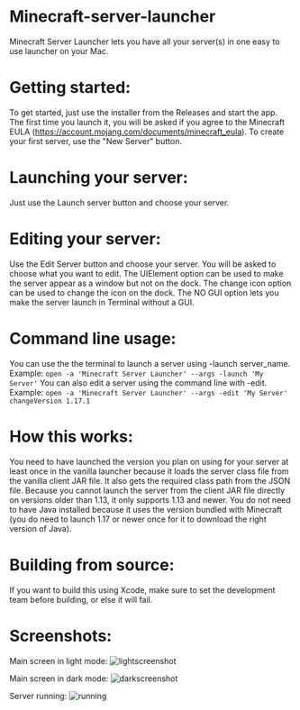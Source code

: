 # Minecraft-server-launcher
Minecraft Server Launcher lets you have all your server(s) in one easy to use launcher on your Mac.
# Getting started:
To get started, just use the installer from the Releases and start the app. The first time you launch it, you will be asked if you agree to the Minecraft EULA (https://account.mojang.com/documents/minecraft_eula). To create your first server, use the "New Server" button.
# Launching your server:
Just use the Launch server button and choose your server.
# Editing your server:
Use the Edit Server button and choose your server. You will be asked to choose what you want to edit. The UIElement option can be used to make the server appear as a window but not on the dock. The change icon option can be used to change the icon on the dock. The NO GUI option lets you make the server launch in Terminal without a GUI.
# Command line usage:
You can use the the terminal to launch a server using -launch server_name. Example: ```open -a 'Minecraft Server Launcher' --args -launch 'My Server'```
You can also edit a server using the command line with -edit. Example: ```open -a 'Minecraft Server Launcher' --args -edit 'My Server' changeVersion 1.17.1```
# How this works:
You need to have launched the version you plan on using for your server at least once in the vanilla launcher because it loads the server class file from the vanilla client JAR file. It also gets the required class path from the JSON file. Because you cannot launch the server from the client JAR file directly on versions older than 1.13, it only supports 1.13 and newer. You do not need to have Java installed because it uses the version bundled with Minecraft (you do need to launch 1.17 or newer once for it to download the right version of Java).
# Building from source:
If you want to build this using Xcode, make sure to set the development team before building, or else it will fail.
# Screenshots:
Main screen in light mode:
![lightscreenshot](https://user-images.githubusercontent.com/85067619/131271584-83945402-305f-4bbb-a07a-5c83141dc746.jpg)

Main screen in dark mode:
![darkscreenshot](https://user-images.githubusercontent.com/85067619/131271596-8f67568e-9834-4d02-9463-2b5480dda5c2.jpg)

Server running:
![running](https://user-images.githubusercontent.com/85067619/131271655-ca55bc95-cbaa-4fa0-b2d1-a41301625ff0.jpg)
